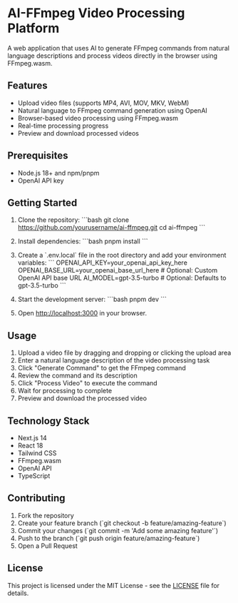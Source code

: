 # AI-FFmpeg Video Processing Platform

A web application that uses AI to generate FFmpeg commands from natural language descriptions and process videos directly in the browser using FFmpeg.wasm.

## Features

- Upload video files (supports MP4, AVI, MOV, MKV, WebM)
- Natural language to FFmpeg command generation using OpenAI
- Browser-based video processing using FFmpeg.wasm
- Real-time processing progress
- Preview and download processed videos

## Prerequisites

- Node.js 18+ and npm/pnpm
- OpenAI API key

## Getting Started

1. Clone the repository:
   \`\`\`bash
   git clone https://github.com/yourusername/ai-ffmpeg.git
   cd ai-ffmpeg
   \`\`\`

2. Install dependencies:
   \`\`\`bash
   pnpm install
   \`\`\`

3. Create a \`.env.local\` file in the root directory and add your environment variables:
   \`\`\`
   OPENAI_API_KEY=your_openai_api_key_here
   OPENAI_BASE_URL=your_openai_base_url_here # Optional: Custom OpenAI API base URL
   AI_MODEL=gpt-3.5-turbo # Optional: Defaults to gpt-3.5-turbo
   \`\`\`

4. Start the development server:
   \`\`\`bash
   pnpm dev
   \`\`\`

5. Open [http://localhost:3000](http://localhost:3000) in your browser.

## Usage

1. Upload a video file by dragging and dropping or clicking the upload area
2. Enter a natural language description of the video processing task
3. Click "Generate Command" to get the FFmpeg command
4. Review the command and its description
5. Click "Process Video" to execute the command
6. Wait for processing to complete
7. Preview and download the processed video

## Technology Stack

- Next.js 14
- React 18
- Tailwind CSS
- FFmpeg.wasm
- OpenAI API
- TypeScript

## Contributing

1. Fork the repository
2. Create your feature branch (\`git checkout -b feature/amazing-feature\`)
3. Commit your changes (\`git commit -m 'Add some amazing feature'\`)
4. Push to the branch (\`git push origin feature/amazing-feature\`)
5. Open a Pull Request

## License

This project is licensed under the MIT License - see the [LICENSE](LICENSE) file for details.
